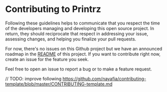# Contributing to Printrz

Following these guidelines helps to communicate that you respect the time of the developers managing and developing this open source project. In return, they should reciprocate that respect in addressing your issue, assessing changes, and helping you finalize your pull requests.

For now, there's no issues on this Github project but we have an announced roadmap in the [README](https://github.com/Guidap/printrz) of this project.
If you want to contribute right now, create an issue for the feature you seek.

Feel free to open an issue to report a bug or to make a feature request.


// TODO: improve following https://github.com/nayafia/contributing-template/blob/master/CONTRIBUTING-template.md
